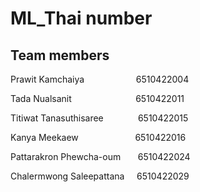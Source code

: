 # ML_Thai number
## Team members

Prawit&nbsp;Kamchaiya &nbsp;&nbsp;&nbsp;&nbsp;&nbsp;&nbsp;&nbsp;&nbsp;&nbsp;&nbsp;&nbsp;&nbsp;&nbsp;&nbsp;&nbsp;&nbsp; &nbsp;&nbsp;&nbsp;6510422004

Tada&nbsp;Nualsanit&nbsp;&nbsp;&nbsp;&nbsp;&nbsp;&nbsp;&nbsp;&nbsp;&nbsp;&nbsp;&nbsp;&nbsp;&nbsp;&nbsp;&nbsp;&nbsp;&nbsp;&nbsp;&nbsp;&nbsp;&nbsp;&nbsp;&nbsp;&nbsp;&nbsp;&nbsp;6510422011

Titiwat&nbsp;Tanasuthisaree&nbsp;&nbsp;&nbsp;&nbsp;&nbsp;&nbsp;&nbsp;&nbsp;&nbsp;&nbsp;&nbsp;&nbsp;&nbsp;&nbsp;6510422015

Kanya&nbsp;Meekaew&nbsp;&nbsp;&nbsp;&nbsp;&nbsp;&nbsp;&nbsp;&nbsp;&nbsp;&nbsp;&nbsp;&nbsp;&nbsp;&nbsp;&nbsp;&nbsp;&nbsp;&nbsp;&nbsp;&nbsp;&nbsp;&nbsp;&nbsp;6510422016

Pattarakron&nbsp;Phewcha-oum&nbsp;&nbsp;&nbsp;&nbsp;&nbsp;&nbsp;&nbsp;6510422024

Chalermwong&nbsp;Saleepattana&nbsp;&nbsp;&nbsp;&nbsp;&nbsp;6510422029
